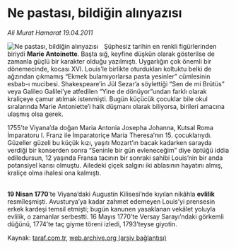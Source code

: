 # Ne pastası, bildiğin alınyazısı

*Ali Murat  Hamarat 19.04.2011*

<div class="yazi"><img align="left" alt="Ne pastası, bildiğin alınyazısı" border="0" src="http://www.taraf.com.tr/fotoraflar/makaleler/ne-pastasi-bildigin-alinyazisi_2391_orijinal.jpg" style="border-right-width:10px; border-color:#FFFFFF"/><p>Şüphesiz tarihin en renkli figürlerinden biriydi <b>Marie Antoinette</b>. Başta sığ, keyfine düşkün olarak gösterilse de zamanla güçlü bir karakter olduğu yazılmıştı. Uygarlığın çok önemli bir dönemecinde, kocası XVI. Louis’le birlikte oturdukları koltuktu belki de ağzından çıkmamış “Ekmek bulamıyorlarsa pasta yesinler” cümlesinin esbab-ı mucibesi. Shakespeare’in Jül Sezar’a söylettiği “Sen de mi Brütüs” veya Galileo Galilei’ye atfedilen “Yine de dönüyor”undan farklı olarak kraliçeye çamur atılmak istenmişti. Bugün küçücük çocuklar bile okul sıralarında Marie Antoniette’i halk düşmanı olarak biliyorsa, birileri amacına ulaşmış olsa gerek.</p>
<p>1755’te Viyana’da doğan Maria Antonia Josepha Johanna, Kutsal Roma İmparatoru I. Franz ile İmparatoriçe Maria Theresa’nın 15. çocuklarıydı. Güzeller güzeli bu küçük kızı, yaşıtı Mozart’ın bacak kadarken sarayda verdiği bir konserden sonra “Seninle bir gün evleneceğim” diye öptüğü iddia ediledursun, 12 yaşında Fransa tacının bir sonraki sahibi Louis’nin bir anda potansiyel karısı olmuştu. Ailedeki çiçek salgını iki ablasının hayatını almış, kraliçe olma ihalesi ona kalmıştı.</p>
<p><b><br/>19 Nisan 1770</b>’te Viyana’daki Augustin Kilisesi’nde kıyılan nikâhla <b>evlilik</b> resmîleşmişti. Avusturya’ya kadar zahmet edemeyen Louis’yi prensesin erkek kardeşi temsil etmişti; bugün kanunen yasaklanan vekâlet yoluyla evlilik, o zamanlar serbestti. 16 Mayıs 1770’te Versay Sarayı’ndaki görkemli düğünü, 1774’te taç giyme töreni izledi, 1793’teyse giyotin.</p>
</div>

Kaynak: [taraf.com.tr](http://www.taraf.com.tr/ali-murat-hamarat-2/makale-ne-pastasi-bildigin-alinyazisi.htm), [web.archive.org (arşiv bağlantısı)](http://web.archive.org/web/20131107082901/http://www.taraf.com.tr/ali-murat-hamarat-2/makale-ne-pastasi-bildigin-alinyazisi.htm)
